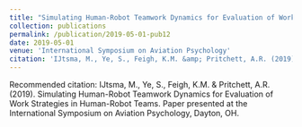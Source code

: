 ```yaml
---
title: "Simulating Human-Robot Teamwork Dynamics for Evaluation of Work Strategies in Human-Robot Teams"
collection: publications
permalink: /publication/2019-05-01-pub12
date: 2019-05-01
venue: 'International Symposium on Aviation Psychology'
citation: 'IJtsma, M., Ye, S., Feigh, K.M. &amp; Pritchett, A.R. (2019). Simulating Human-Robot Teamwork Dynamics for Evaluation of Work Strategies in Human-Robot Teams. Paper presented at the International Symposium on Aviation Psychology, Dayton, OH.'
---
```

Recommended citation: IJtsma, M., Ye, S., Feigh, K.M. & Pritchett, A.R. (2019). Simulating Human-Robot Teamwork Dynamics for Evaluation of Work Strategies in Human-Robot Teams. Paper presented at the International Symposium on Aviation Psychology, Dayton, OH.